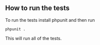 How to run the tests
--------------------

To run the tests install phpunit and then run

`phpunit .`

This will run all of the tests.
